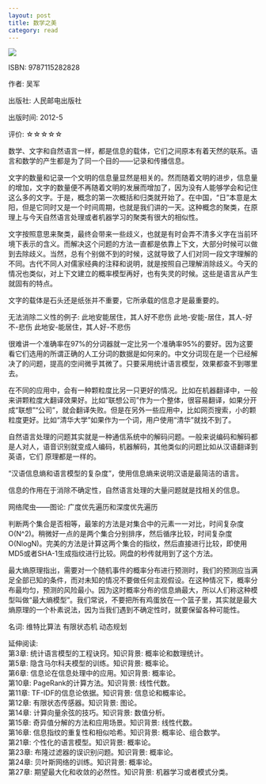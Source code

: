 ```yaml
---
layout: post
title: 数学之美
category: read
---
```

<img class="cover" src="/images/2014/5/9787115282828.jpg" />

ISBN: 9787115282828

作者: 吴军

出版社: 人民邮电出版社

出版时间: 2012-5

评价: ☆☆☆☆☆

数学、文字和自然语言一样，都是信息的载体，它们之间原本有着天然的联系。语言和数学的产生都是为了同一个目的——记录和传播信息。

文字的数量和记录一个文明的信息量显然是相关的。然而随着文明的进步，信息量的增加，文字的数量便不再随着文明的发展而增加了，因为没有人能够学会和记住这么多的文字。于是，概念的第一次概括和归类就开始了。在中国，“日”本意是太阳，但是它同时又是一个时间周期，也就是我们讲的一天。这种概念的聚类，在原理上与今天自然语言处理或者机器学习的聚类有很大的相似性。

文字按照意思来聚类，最终会带来一些歧义，也就是有时会弄不清多义字在当前环境下表示的含义。而解决这个问题的方法一直都是依靠上下文，大部分时候可以做到去除歧义。当然，总有个别做不到的时候，这就导致了人们对同一段文字理解的不同。古代不同人对儒家经典的注释和说明，就是按照自己理解消除歧义。今天的情况也类似，对上下文建立的概率模型再好，也有失灵的时候。这些是语言从产生就固有的特点。

文字的载体是石头还是纸张并不重要，它所承载的信息才是最重要的。

无法消除二义性的例子: 此地安能居住，其人好不悲伤
此地-安能-居住，其人-好不-悲伤
此地安-能居住，其人好-不悲伤

很难讲一个准确率在97%的分词器就一定比另一个准确率95%的要好。因为这要看它们选用的所谓正确的人工分词的数据是如何来的。中文分词现在是一个已经解决了的问题，提高的空间微乎其微了。只要采用统计语言模型，效果都查不到哪里去。

在不同的应用中，会有一种颗粒度比另一只更好的情况。比如在机器翻译中，一般来讲颗粒度大翻译效果好。比如“联想公司”作为一个整体，很容易翻译，如果分开成“联想”“公司”，就会翻译失败。但是在另外一些应用中，比如网页搜索，小的颗粒度更好。比如“清华大学”如果作为一个词，用户使用“清华”就找不到了。

自然语言处理的问题其实就是一种通信系统中的解码问题。一般来说编码和解码都是人对人，语音识别就变成人编码，机器解码，其他类似的问题比如从汉语翻译到英语，它们 原理都是一样的。

“汉语信息熵和语言模型的复杂度”，使用信息熵来说明汉语是最简洁的语言。

信息的作用在于消除不确定性，自然语言处理的大量问题就是找相关的信息。

网络爬虫——图论: 广度优先遍历和深度优先遍历

判断两个集合是否相等，最笨的方法是对集合中的元素一一对比，时间复杂度O(N^2)。稍微好一点的是两个集合分别排序，然后循序比较，时间复杂度O(NlogN)。完美的方法是计算这两个集合的指纹，然后直接进行比较，即使用MD5或者SHA-1生成指纹进行比较。网盘的秒传就用到了这个方法。

最大熵原理指出，需要对一个随机事件的概率分布进行预测时，我们的预测应当满足全部已知的条件，而对未知的情况不要做任何主观假设。在这种情况下，概率分布最均匀，预测的风险最小。因为这时概率分布的信息熵最大，所以人们称这种模型叫做“最大熵模型”。我们常说，不要把所有鸡蛋放在一个篮子里，其实就是最大熵原理的一个朴素说法，因为当我们遇到不确定性时，就要保留各种可能性。

名词: 
维特比算法
有限状态机
动态规划

延伸阅读:   
第3章: 统计语言模型的工程诀窍。知识背景: 概率论和数理统计。  
第5章: 隐含马尔科夫模型的训练。知识背景: 概率论。  
第6章: 信息论在信息处理中的应用。知识背景: 概率论。  
第10章: PageRank的计算方法。知识背景: 线性代数。  
第11章: TF-IDF的信息论依据。知识背景: 信息论和概率论。  
第12章: 有限状态传感器。知识背景: 图论。  
第14章: 计算向量余弦的技巧。知识背景: 数值分析。  
第15章: 奇异值分解的方法和应用场景。知识背景: 线性代数。  
第16章: 信息指纹的重复性和相似哈希。知识背景: 概率论、组合数学。  
第21章: 个性化的语言模型。知识背景: 概率论。  
第23章: 布隆过滤器的误识别问题。知识背景: 概率论。  
第24章: 贝叶斯网络的训练。知识背景: 概率论。  
第27章: 期望最大化和收敛的必然性。知识背景: 机器学习或者模式分类。  